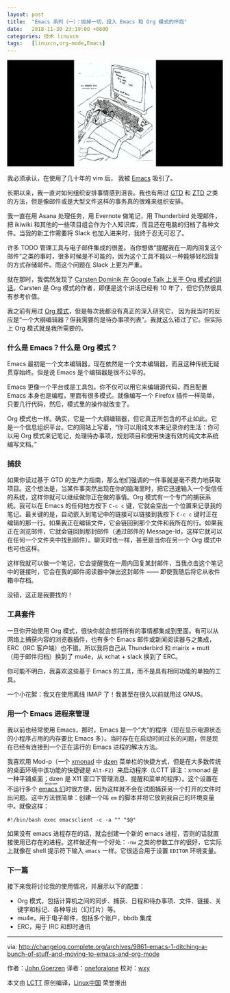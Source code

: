 ```yaml
---
layout: post
title:	"Emacs 系列（一）：抛掉一切，投入 Emacs 和 Org 模式的怀抱"
date:	2018-11-30 23:19:00 +0800 
categories:	技术 linuxcn 
tags:	[linuxcn,org-mode,Emacs]
---
```



![](/Asserts/Images/album/201811/30/231923lumzvk4pm4zoguzw.png)


我必须承认，在使用了几十年的 vim 后， 我被 [Emacs](https://www.gnu.org/software/emacs/) 吸引了。


长期以来，我一直对如何组织安排事情感到沮丧。我也有用过 [GTD](https://gettingthingsdone.com/) 和 [ZTD](https://zenhabits.net/zen-to-done-the-simple-productivity-e-book/) 之类的方法，但是像邮件或是大型文件这样的事务真的很难来组织安排。


我一直在用 Asana 处理任务，用 Evernote 做笔记，用 Thunderbird 处理邮件，把 ikiwiki 和其他的一些项目组合作为个人知识库，而且还在电脑的归档了各种文件。当我的新工作需要将 Slack 也加入进来时，我终于忍无可忍了。


许多 TODO 管理工具与电子邮件集成的很差。当你想做“提醒我在一周内回复这个邮件”之类的事时，很多时候是不可能的，因为这个工具不能以一种能够轻松回复的方式存储邮件。而这个问题在 Slack 上更为严重。


就在那时，我偶然发现了 [Carsten Dominik 在 Google Talk 上关于 Org 模式的讲话](https://www.youtube.com/watch?v=oJTwQvgfgMM)。Carsten 是 Org 模式的作者，即便是这个讲话已经有 10 年了，但它仍然很具有参考价值。


我之前有用过 [Org 模式](https://orgmode.org/)，但是每次我都没有真正的深入研究它， 因为我当时的反应是“一个大纲编辑器？但我需要的是待办事项列表”。我就这么错过了它。但实际上 Org 模式就是我所需要的。


### 什么是 Emacs？什么是 Org 模式？


Emacs 最初是一个文本编辑器，现在依然是一个文本编辑器，而且这种传统无疑贯穿始终。但是说 Emacs 是个编辑器是很不公平的。


Emacs 更像一个平台或是工具包。你不仅可以用它来编辑源代码，而且配置 Emacs 本身也是编程，里面有很多模式。就像编写一个 Firefox 插件一样简单，只要几行代码，然后，模式里的操作就改变了。


Org 模式也一样。确实，它是一个大纲编辑器，但它真正所包含的不止如此。它是一个信息组织平台。它的网站上写着，“你可以用纯文本来记录你的生活：你可以用 Org 模式来记笔记，处理待办事项，规划项目和使用快速有效的纯文本系统编写文档。”


### 捕获


如果你读过基于 GTD 的生产力指南，那么他们强调的一件事就是毫不费力地获取项目。这个想法是，当某件事突然出现在你的脑海里时，把它迅速输入一个受信任的系统，这样你就可以继续做你正在做的事情。Org 模式有一个专门的捕获系统。我可以在 Emacs 的任何地方按下 `C-c c` 键，它就会空出一个位置来记录我的笔记。最关键的是，自动嵌入到笔记中的链接可以链接到我按下 `C-c c` 键时正在编辑的那一行。如果我正在编辑文件，它会链回到那个文件和我所在的行。如果我正在浏览邮件，它就会链回到那封邮件（通过邮件的 Message-Id，这样它就可以在任何一个文件夹中找到邮件）。聊天时也一样，甚至是当你在另一个 Org 模式中也可也这样。


这样我就可以做一个笔记，它会提醒我在一周内回复某封邮件，当我点击这个笔记中的链接时，它会在我的邮件阅读器中弹出这封邮件 —— 即使我随后将它从收件箱中存档。


没错，这正是我要找的！


### 工具套件


一旦你开始使用 Org 模式，很快你就会想将所有的事情都集成到里面。有可以从网络上捕获内容的浏览器插件，也有多个 Emacs 邮件或新闻阅读器与之集成，ERC（IRC 客户端）也不错。所以我将自己从 Thunderbird 和 mairix + mutt （用于邮件归档）换到了 mu4e，从 xchat + slack 换到了 ERC。


你可能不明白，我喜欢这些基于 Emacs 的工具，而不是具有相同功能的单独的工具。


一个小花絮：我又在使用离线 IMAP 了！我甚至在很久以前就用过 GNUS。


### 用一个 Emacs 进程来管理


我以前也经常使用 Emacs，那时，Emacs 是一个“大”的程序（现在显示电源状态的小程序占用的内存要比 Emacs 多）。当时存在在启动时间过长的问题，但是现在已经有连接到一个正在运行的 Emacs 进程的解决方法。


我喜欢用 Mod-p（一个 [xmonad](https://wiki.archlinux.org/index.php/Xmonad_(%E7%AE%80%E4%BD%93%E4%B8%AD%E6%96%87)) 中 [dzen](http://robm.github.io/dzen/) 菜单栏的快捷方式，但是在大多数传统的桌面环境中该功能的快捷键是 `Alt-F2`）来启动程序（LCTT 译注：xmonad 是一种平铺桌面；dzen 是 X11 窗口下管理消息、提醒和菜单的程序）。这个设置在不运行多个<ruby> <a href="https://www.emacswiki.org/emacs/Emacsen">  emacs 们 </a> <rt>  emacsen </rt></ruby>时很方便，因为这样就不会在试图捕获另一个打开的文件时出问题。这中方法很简单：创建一个叫 `em` 的脚本并将它放到我自己的环境变量中。就像这样：



```
#!/bin/bash exec emacsclient -c -a "" "$@"
```

如果没有 emacs 进程存在的话，就会创建一个新的 emacs 进程，否则的话就直接使用已存在的进程。这样做还有一个好处：`-nw` 之类的参数工作的很好，它实际上就像在 shell 提示符下输入 `emacs` 一样。它很适合用于设置 `EDITOR` 环境变量。


### 下一篇


接下来我将讨论我的使用情况，并展示以下的配置：


* Org 模式，包括计算机之间的同步、捕获、日程和待办事项、文件、链接、关键字和标记、各种导出（幻灯片）等。
* mu4e，用于电子邮件，包括多个账户，bbdb 集成
* ERC，用于 IRC 和即时通讯




---


via: <http://changelog.complete.org/archives/9861-emacs-1-ditching-a-bunch-of-stuff-and-moving-to-emacs-and-org-mode>


作者：[John Goerzen](http://changelog.complete.org/archives/author/jgoerzen) 译者：[oneforalone](https://github.com/oneforalone) 校对：[wxy](https://github.com/wxy)


本文由 [LCTT](https://github.com/LCTT/TranslateProject) 原创编译，[Linux中国](https://linux.cn/) 荣誉推出

